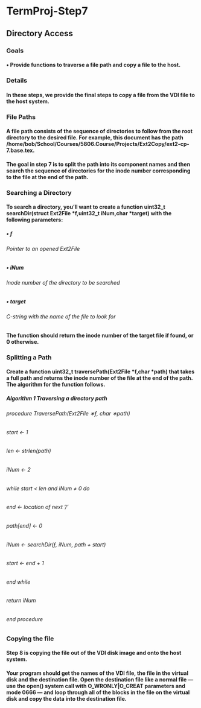 # TermProj-Step7
## Directory Access
### Goals
#### • Provide functions to traverse a file path and copy a file to the host.
### Details
#### In these steps, we provide the final steps to copy a file from the VDI file to the host system.
### File Paths
#### A file path consists of the sequence of directories to follow from the root directory to the desired file. For example, this document has the path /home/bob/School/Courses/5806.Course/Projects/Ext2Copy/ext2-cp-7.base.tex.
#### The goal in step 7 is to split the path into its component names and then search the sequence of directories for the inode number corresponding to the file at the end of the path.
### Searching a Directory
#### To search a directory, you’ll want to create a function uint32_t searchDir(struct Ext2File *f,uint32_t iNum,char *target) with the following parameters:
##### • f
###### Pointer to an opened Ext2File
##### • iNum
###### Inode number of the directory to be searched
##### • target
###### C-string with the name of the file to look for
#### The function should return the inode number of the target file if found, or 0 otherwise.
### Splitting a Path
#### Create a function uint32_t traversePath(Ext2File *f,char *path) that takes a full path and returns the inode number of the file at the end of the path. The algorithm for the function follows.
##### Algorithm 1 Traversing a directory path
###### procedure TraversePath(Ext2File ∗ƒ, char ∗path)
###### start ← 1
###### len ← strlen(path)
###### iNum ← 2
###### while start < len and iNum ≠ 0 do
###### end ← location of next ’/’
###### path[end] ← 0
###### iNum ← searchDir(ƒ, iNum, path + start)
###### start ← end + 1
###### end while
###### return iNum
###### end procedure
### Copying the file
#### Step 8 is copying the file out of the VDI disk image and onto the host system.
#### Your program should get the names of the VDI file, the file in the virtual disk and the destination file. Open the destination file like a normal file — use the open() system call with O_WRONLY|O_CREAT parameters and mode 0666 — and loop through all of the blocks in the file on the virtual disk and copy the data into the destination file.
